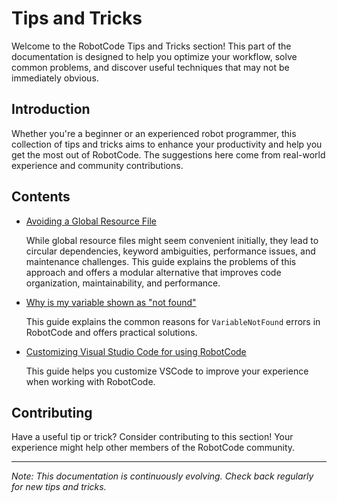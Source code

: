 # Tips and Tricks

Welcome to the RobotCode Tips and Tricks section! This part of the documentation is designed to help you optimize your workflow, solve common problems, and discover useful techniques that may not be immediately obvious.

## Introduction

Whether you're a beginner or an experienced robot programmer, this collection of tips and tricks aims to enhance your productivity and help you get the most out of RobotCode. The suggestions here come from real-world experience and community contributions.

## Contents

- [Avoiding a Global Resource File](./01_avoiding_a_global_resource_file.md)

  While global resource files might seem convenient initially, they lead to circular dependencies, keyword ambiguities, performance issues, and maintenance challenges. This guide explains the problems of this approach and offers a modular alternative that improves code organization, maintainability, and performance.

- [Why is my variable shown as "not found"](./02_variable_not_found.md)

  This guide explains the common reasons for `VariableNotFound` errors in RobotCode and offers practical solutions.

- [Customizing Visual Studio Code for using RobotCode](./03_vscode_customizations.md)

  This guide helps you customize VSCode to improve your experience when working with RobotCode.

## Contributing

Have a useful tip or trick? Consider contributing to this section! Your experience might help other members of the RobotCode community.

---

*Note: This documentation is continuously evolving. Check back regularly for new tips and tricks.*
